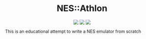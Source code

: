 <h1 align="center">NES::Athlon</h1>

<p align="center">
<img align="center" src="https://img.shields.io/github/workflow/status/nyanguy/NES.Athlon/CMake?label=CMake&style=for-the-badge"></img>
<img align="center" src="https://img.shields.io/github/milestones/progress-percent/nyanguy/NES.Athlon/1?style=for-the-badge"></img>
<img align="center" src="https://img.shields.io/github/license/nyanguy/NES.Athlon?style=for-the-badge"></img>
</p>
This is an educational attempt to write a NES emulator from scratch
